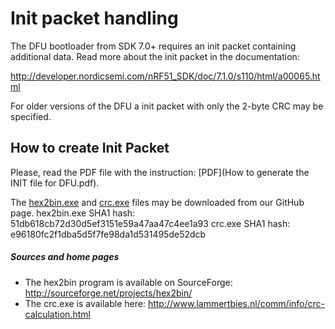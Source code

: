 # Init packet handling

The DFU bootloader from SDK 7.0+ requires an init packet containing additional data. Read more about the init packet in the documentation:

http://developer.nordicsemi.com/nRF51_SDK/doc/7.1.0/s110/html/a00065.html

For older versions of the DFU a init packet with only the 2-byte CRC may be specified.

## How to create Init Packet

Please, read the PDF file with the instruction: [PDF](How to generate the INIT file for DFU.pdf).

The [hex2bin.exe](hex2bin.exe) and [crc.exe](crc.exe) files may be downloaded from our GitHub page.
hex2bin.exe SHA1 hash: 51db618cb72d30d5ef3151e59a47aa47c4ee1a93
crc.exe SHA1 hash: e96180fc2f1dba5d5f7fe98da1d531495de52dcb

##### Sources and home pages

- The hex2bin program is available on SourceForge: http://sourceforge.net/projects/hex2bin/
- The crc.exe is available here: http://www.lammertbies.nl/comm/info/crc-calculation.html
